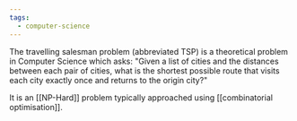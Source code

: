 ```yaml
---
tags:
  - computer-science
---
```

The travelling salesman problem (abbreviated TSP) is a theoretical problem in Computer Science which asks: "Given a list of cities and the distances between each pair of cities, what is the shortest possible route that visits each city exactly once and returns to the origin city?"

It is an [[NP-Hard]] problem typically approached using [[combinatorial optimisation]].
